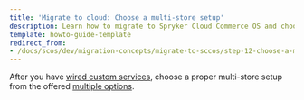 ```yaml
---
title: 'Migrate to cloud: Choose a multi-store setup'
description: Learn how to migrate to Spryker Cloud Commerce OS and choose a multi-store setup within your Spryker based projects.
template: howto-guide-template
redirect_from:
- /docs/scos/dev/migration-concepts/migrate-to-sccos/step-12-choose-a-multi-store-setup.html
---
```


After you have [wired custom services](/docs/dg/dev/upgrade-and-migrate/migrate-to-cloud/migrate-to-cloud-wire-custom-services.html), choose a proper multi-store setup from the offered [multiple options](/docs/ca/dev/multi-store-setups/multistore-setup-options.html).
